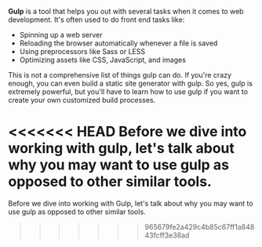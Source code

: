 [//]: # "content/Open Source/Gulp.md"

**Gulp** is a tool that helps you out with several tasks when it comes to web development. It's often used to do front end tasks like: 

* Spinning up a web server
* Reloading the browser automatically whenever a file is saved
* Using preprocessors like Sass or LESS
* Optimizing assets like CSS, JavaScript, and images

This is not a comprehensive list of things gulp can do. If you're crazy enough, you can even build a static site generator with gulp. So yes, gulp is extremely powerful, but you'll have to learn how to use gulp if you want to create your own customized build processes.

<<<<<<< HEAD
Before we dive into working with gulp, let's talk about why you may want to use gulp as opposed to other similar tools. 
=======
Before we dive into working with Gulp, let's talk about why you may want to use gulp as opposed to other similar tools. 
>>>>>>> 965679fe2a429c4b85c67ff1a84843fcff3e38ad
